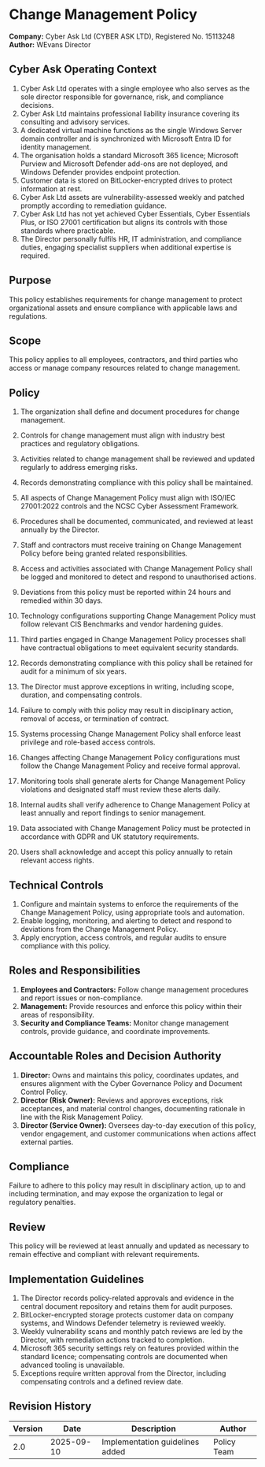 # Change Management Policy

**Company:** Cyber Ask Ltd (CYBER ASK LTD), Registered No. 15113248  
**Author:** WEvans Director

## Cyber Ask Operating Context

1. Cyber Ask Ltd operates with a single employee who also serves as the sole director responsible for governance, risk, and compliance decisions.
2. Cyber Ask Ltd maintains professional liability insurance covering its consulting and advisory services.
3. A dedicated virtual machine functions as the single Windows Server domain controller and is synchronized with Microsoft Entra ID for identity management.
4. The organisation holds a standard Microsoft 365 licence; Microsoft Purview and Microsoft Defender add-ons are not deployed, and Windows Defender provides endpoint protection.
5. Customer data is stored on BitLocker-encrypted drives to protect information at rest.
6. Cyber Ask Ltd assets are vulnerability-assessed weekly and patched promptly according to remediation guidance.
7. Cyber Ask Ltd has not yet achieved Cyber Essentials, Cyber Essentials Plus, or ISO 27001 certification but aligns its controls with those standards where practicable.
8. The Director personally fulfils HR, IT administration, and compliance duties, engaging specialist suppliers when additional expertise is required.



## Purpose

This policy establishes requirements for change management to protect organizational assets and ensure compliance with applicable laws and regulations.

## Scope

This policy applies to all employees, contractors, and third parties who access or manage company resources related to change management.

## Policy
1. The organization shall define and document procedures for change management.
2. Controls for change management must align with industry best practices and regulatory obligations.
3. Activities related to change management shall be reviewed and updated regularly to address emerging risks.
4. Records demonstrating compliance with this policy shall be maintained.

1. All aspects of Change Management Policy must align with ISO/IEC 27001:2022 controls and the NCSC Cyber Assessment Framework.
2. Procedures shall be documented, communicated, and reviewed at least annually by the Director.
3. Staff and contractors must receive training on Change Management Policy before being granted related responsibilities.
4. Access and activities associated with Change Management Policy shall be logged and monitored to detect and respond to unauthorised actions.
5. Deviations from this policy must be reported within 24 hours and remedied within 30 days.
6. Technology configurations supporting Change Management Policy must follow relevant CIS Benchmarks and vendor hardening guides.
7. Third parties engaged in Change Management Policy processes shall have contractual obligations to meet equivalent security standards.
8. Records demonstrating compliance with this policy shall be retained for audit for a minimum of six years.
9. The Director must approve exceptions in writing, including scope, duration, and compensating controls.
10. Failure to comply with this policy may result in disciplinary action, removal of access, or termination of contract.

1. Systems processing Change Management Policy shall enforce least privilege and role-based access controls.
2. Changes affecting Change Management Policy configurations must follow the Change Management Policy and receive formal approval.
3. Monitoring tools shall generate alerts for Change Management Policy violations and designated staff must review these alerts daily.
4. Internal audits shall verify adherence to Change Management Policy at least annually and report findings to senior management.
5. Data associated with Change Management Policy must be protected in accordance with GDPR and UK statutory requirements.
6. Users shall acknowledge and accept this policy annually to retain relevant access rights.

## Technical Controls

1. Configure and maintain systems to enforce the requirements of the Change Management Policy, using appropriate tools and automation.
2. Enable logging, monitoring, and alerting to detect and respond to deviations from the Change Management Policy.
3. Apply encryption, access controls, and regular audits to ensure compliance with this policy.

## Roles and Responsibilities

1. **Employees and Contractors:** Follow change management procedures and report issues or non-compliance.
2. **Management:** Provide resources and enforce this policy within their areas of responsibility.
3. **Security and Compliance Teams:** Monitor change management controls, provide guidance, and coordinate improvements.

## Accountable Roles and Decision Authority

1. **Director:** Owns and maintains this policy, coordinates updates, and ensures alignment with the Cyber Governance Policy and Document Control Policy.
2. **Director (Risk Owner):** Reviews and approves exceptions, risk acceptances, and material control changes, documenting rationale in line with the Risk Management Policy.
3. **Director (Service Owner):** Oversees day-to-day execution of this policy, vendor engagement, and customer communications when actions affect external parties.


## Compliance

Failure to adhere to this policy may result in disciplinary action, up to and including termination, and may expose the organization to legal or regulatory penalties.

## Review

This policy will be reviewed at least annually and updated as necessary to remain effective and compliant with relevant requirements.

## Implementation Guidelines
1. The Director records policy-related approvals and evidence in the central document repository and retains them for audit purposes.
2. BitLocker-encrypted storage protects customer data on company systems, and Windows Defender telemetry is reviewed weekly.
3. Weekly vulnerability scans and monthly patch reviews are led by the Director, with remediation actions tracked to completion.
4. Microsoft 365 security settings rely on features provided within the standard licence; compensating controls are documented when advanced tooling is unavailable.
5. Exceptions require written approval from the Director, including compensating controls and a defined review date.


## Revision History

| Version | Date | Description | Author |
| ------- | ---------- | ----------------------- | ------ |
| 2.0     | 2025-09-10 | Implementation guidelines added | Policy Team |
